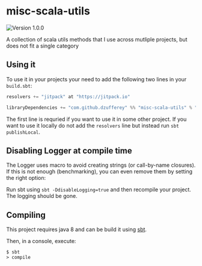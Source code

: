 # misc-scala-utils

![Version 1.0.0](https://img.shields.io/badge/version-1.0.0-green.svg)

A collection of scala utils methods that I use across mutliple projects, but does not fit a single category

## Using it

To use it in your projects your need to add the following two lines in your `build.sbt`:
```scala
resolvers += "jitpack" at "https://jitpack.io"

libraryDependencies += "com.github.dzufferey" %% "misc-scala-utils" % "1.0.0"
```

The first line is requried if you want to use it in some other project.
If you want to use it locally do not add the `resolvers` line but instead run `sbt publishLocal`.

## Disabling Logger at compile time

The Logger uses macro to avoid creating strings (or call-by-name closures).
If this is not enough (benchmarking), you can even remove them by setting the right option:

Run sbt using `sbt -DdisableLogging=true` and then recompile your project.
The logging should be gone.

## Compiling

This project requires java 8 and can be build it using [sbt](http://www.scala-sbt.org/).

Then, in a console, execute:
```
$ sbt
> compile
```

